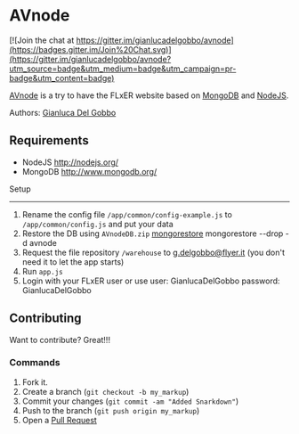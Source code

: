 AVnode
=============

[![Join the chat at https://gitter.im/gianlucadelgobbo/avnode](https://badges.gitter.im/Join%20Chat.svg)](https://gitter.im/gianlucadelgobbo/avnode?utm_source=badge&utm_medium=badge&utm_campaign=pr-badge&utm_content=badge)

[AVnode](https://github.com/gianlucadelgobbo/avnode) is a try to have the FLxER website based on [MongoDB](http://www.mongodb.org/) and [NodeJS](http://nodejs.org/).

Authors: [Gianluca Del Gobbo](https://github.com/gianlucadelgobbo/)

Requirements
------------

* NodeJS http://nodejs.org/
* MongoDB http://www.mongodb.org/


Setup

------------

1. Rename the config file `/app/common/config-example.js` to `/app/common/config.js` and put your data
2. Restore the DB using `AVnodeDB.zip` [mongorestore](http://docs.mongodb.org/manual/reference/program/mongorestore/) mongorestore --drop -d avnode <directory-of-dumped-backup>
3. Request the file repository `/warehouse` to g.delgobbo@flyer.it (you don't need it to let the app starts)
4. Run `app.js`
5. Login with your FLxER user or use user: GianlucaDelGobbo password: GianlucaDelGobbo


Contributing
------------

Want to contribute? Great!!!


### Commands

1. Fork it.
2. Create a branch (`git checkout -b my_markup`)
3. Commit your changes (`git commit -am "Added Snarkdown"`)
4. Push to the branch (`git push origin my_markup`)
5. Open a [Pull Request](https://github.com/gianlucadelgobbo/avnode)
